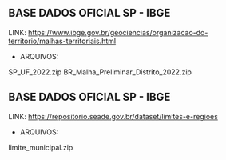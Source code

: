 ## BASE DADOS OFICIAL SP - IBGE

LINK: https://www.ibge.gov.br/geociencias/organizacao-do-territorio/malhas-territoriais.html

- ARQUIVOS: 

SP_UF_2022.zip
BR_Malha_Preliminar_Distrito_2022.zip

## BASE DADOS OFICIAL SP - IBGE

LINK: https://repositorio.seade.gov.br/dataset/limites-e-regioes

- ARQUIVOS: 

limite_municipal.zip
